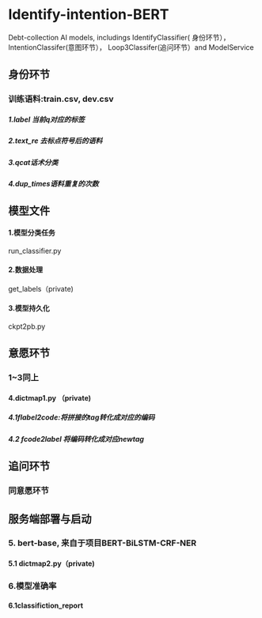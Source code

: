 # Identify-intention-BERT
Debt-collection AI models, includings IdentifyClassifier( 身份环节），IntentionClassifer(意图环节）， Loop3Classifer(追问环节）and ModelService
## 身份环节
### 训练语料:train.csv, dev.csv
##### 1.label 当前q对应的标签
##### 2.text_re 去标点符号后的语料
##### 3.qcat话术分类
##### 4.dup_times语料重复的次数
## 模型文件
#### 1.模型分类任务
run_classifier.py
#### 2.数据处理
get_labels（private)
#### 3.模型持久化
 ckpt2pb.py
## 意愿环节
### 1~3同上
#### 4.dictmap1.py （private)
 ##### 4.1flabel2code:将拼接的tag转化成对应的编码
 ##### 4.2 fcode2label 将编码转化成对应newtag
## 追问环节
### 同意愿环节


## 服务端部署与启动
### 5. bert-base, 来自于项目BERT-BiLSTM-CRF-NER
 #### 5.1 dictmap2.py（private)
### 6.模型准确率
####  6.1classifiction_report
